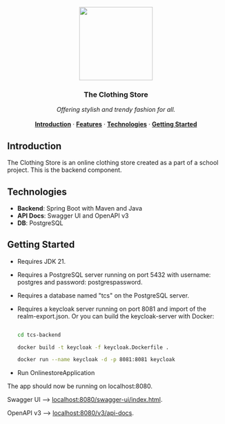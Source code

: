 <p align="center">
 <img src="https://github.com/magnusgbjerke/tcs-backend/blob/main/hanger.svg" width="170"/>
</p>

<h3 align="center">The Clothing Store</h3>

<p align="center">
    <i>Offering stylish and trendy fashion for all.</i>
    <br />
<br />
    <a href="#Introduction"><strong>Introduction</strong></a> ·
    <a href="#Features"><strong>Features</strong></a> ·
    <a href="#Technologies"><strong>Technologies</strong></a> ·
    <a href="#Getting-Started"><strong>Getting Started</strong></a>
</p>


## Introduction
<!--- Short description --->
The Clothing Store is an online clothing store created as a part of a school project. This is the backend component.

## Technologies

- **Backend**: Spring Boot with Maven and Java
- **API Docs**: Swagger UI and OpenAPI v3
- **DB**: PostgreSQL

## Getting Started
- Requires JDK 21.
- Requires a PostgreSQL server running on port 5432 with username: postgres and password: postgrespassword.
- Requires a database named "tcs" on the PostgreSQL server.
- Requires a keycloak server running on port 8081 and import of the realm-export.json. Or you can build the keycloak-server with Docker:

  ```bash
  
  cd tcs-backend
  
  docker build -t keycloak -f keycloak.Dockerfile .
  
  docker run --name keycloak -d -p 8081:8081 keycloak
  
  ```

- Run OnlinestoreApplication

The app should now be running on localhost:8080.

Swagger UI --> [localhost:8080/swagger-ui/index.html](http://localhost:8080/swagger-ui/index.html).

OpenAPI v3 --> [localhost:8080/v3/api-docs](http://localhost:8080/v3/api-docs).
